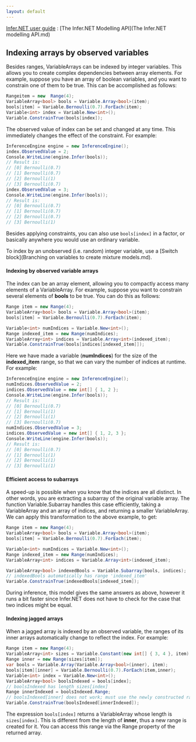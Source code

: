 ```yaml
---
layout: default 
--- 
```

[Infer.NET user guide](index.md) : [The Infer.NET Modelling API](The Infer.NET modelling API.md)

## Indexing arrays by observed variables

Besides ranges, VariableArrays can be indexed by integer variables. This allows you to create complex dependencies between array elements. For example, suppose you have an array of boolean variables, and you want to constrain one of them to be true. This can be accomplished as follows:

```csharp
Rangeitem = new  Range(4);  
VariableArray<bool> bools = Variable.Array<bool>(item);  
bools[item] = Variable.Bernoulli(0.7).ForEach(item);  
Variable<int> index = Variable.New<int>();  
Variable.ConstrainTrue(bools[index]);
```

The observed value of index can be set and changed at any time. This immediately changes the effect of the constraint. For example:

```csharp
InferenceEngine engine = new InferenceEngine();  
index.ObservedValue = 2;  
Console.WriteLine(engine.Infer(bools));  
// Result is:  
// [0] Bernoulli(0.7)  
// [1] Bernoulli(0.7)  
// [2] Bernoulli(1)  
// [3] Bernoulli(0.7)  
index.ObservedValue = 3;  
Console.WriteLine(engine.Infer(bools));  
// Result is:  
// [0] Bernoulli(0.7)  
// [1] Bernoulli(0.7)  
// [2] Bernoulli(0.7)  
// [3] Bernoulli(1)
```

Besides applying constraints, you can also use `bools[index]` in a factor, or basically anywhere you would use an ordinary variable.

To index by an unobserved (i.e. random) integer variable, use a [Switch block](Branching on variables to create mixture models.md).

#### Indexing by observed variable arrays

The index can be an array element, allowing you to compactly access many elements of a VariableArray. For example, suppose you want to constrain several elements of **bools** to be true. You can do this as follows:

```csharp
Range item = new Range(4);  
VariableArray<bool> bools = Variable.Array<bool>(item);  
bools[item] = Variable.Bernoulli(0.7).ForEach(item);  

Variable<int> numIndices = Variable.New<int>();  
Range indexed_item = new Range(numIndices);  
VariableArray<int> indices = Variable.Array<int>(indexed_item);  
Variable.ConstrainTrue(bools[indices[indexed_item]]);
```

Here we have made a variable (**numIndices**) for the size of the **indexed_item** range, so that we can vary the number of indices at runtime. For example:

```csharp
InferenceEngine engine = new InferenceEngine();  
numIndices.ObservedValue = 2;  
indices.ObservedValue = new int[] { 1, 2 };  
Console.WriteLine(engine.Infer(bools));  
// Result is:  
// [0] Bernoulli(0.7)  
// [1] Bernoulli(1)  
// [2] Bernoulli(1)  
// [3] Bernoulli(0.7)  
numIndices.ObservedValue = 3;  
indices.ObservedValue = new int[] { 1, 2, 3 };  
Console.WriteLine(engine.Infer(bools));  
// Result is:  
// [0] Bernoulli(0.7)  
// [1] Bernoulli(1)  
// [2] Bernoulli(1)  
// [3] Bernoulli(1)
```

#### Efficient access to subarrays

A speed-up is possible when you know that the indices are all distinct. In other words, you are extracting a subarray of the original variable array. The function Variable.Subarray handles this case efficiently, taking a VariableArray and an array of indices, and returning a smaller VariableArray. We can apply this transformation to the above example, to get:

```csharp
Range item = new Range(4);  
VariableArray<bool> bools = Variable.Array<bool>(item);  
bools[item] = Variable.Bernoulli(0.7).ForEach(item);  

Variable<int> numIndices = Variable.New<int>();  
Range indexed_item = new Range(numIndices);  
VariableArray<int> indices = Variable.Array<int>(indexed_item);  

VariableArray<bool> indexedBools = Variable.Subarray(bools, indices);  
// indexedBools automatically has range 'indexed_item'  
Variable.ConstrainTrue(indexedBools[indexed_item]);
```

During inference, this model gives the same answers as above, however it runs a bit faster since Infer.NET does not have to check for the case that two indices might be equal.

#### Indexing jagged arrays

When a jagged array is indexed by an observed variable, the ranges of its inner arrays automatically change to reflect the index. For example:

```csharp
Range item = new Range(4);  
VariableArray<int> sizes = Variable.Constant(new int[] { 3, 4 }, item);  
Range inner = new Range(sizes[item]);  
var bools = Variable.Array(Variable.Array<bool>(inner), item);  
bools[item][inner] = Variable.Bernoulli(0.7).ForEach(item,inner);  
Variable<int> index = Variable.New<int>();  
VariableArray<bool> boolsIndexed = bools[index];  
// boolsIndexed has length sizes[index]  
Range innerIndexed = boolsIndexed.Range;  
// boolsIndexed[inner] does not work; must use the newly constructed range  
Variable.ConstrainTrue(boolsIndexed[innerIndexed]);
```

The expression `bools[index]` returns a VariableArray whose length is `sizes[index]`. This is different from the length of **inner**, thus a new range is created for it. You can access this range via the Range property of the returned array.
